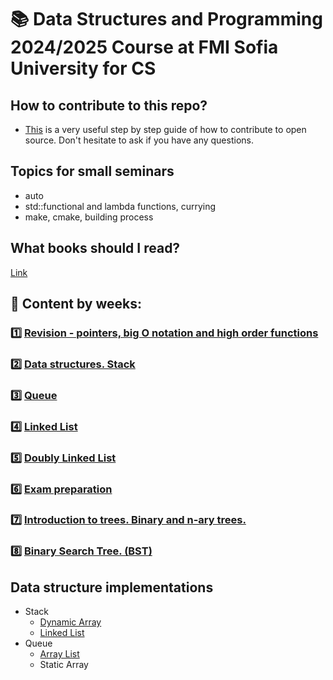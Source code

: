 # :books: Data Structures and Programming 2024/2025 Course at FMI Sofia University for CS

## How to contribute to this repo?

- [This](https://www.dataschool.io/how-to-contribute-on-github/) is a very useful step by step guide of how to contribute to open source. Don't hesitate to ask if you have any questions.

## Topics for small seminars

- auto
- std::functional and lambda functions, currying
- make, cmake, building process

## What books should I read?

[Link](https://github.com/semerdzhiev/reading/blob/main/algorithms.adoc)

## :pushpin: Content by weeks:

### 1️⃣ [Revision - pointers, big O notation and high order functions](./week1)

### 2️⃣ [Data structures. Stack](./week2)

### 3️⃣ [Queue](./week3)

### 4️⃣ [Linked List](./week4)

### 5️⃣ [Doubly Linked List](./week5)

### 6️⃣ [Exam preparation](./week6)

### 7️⃣ [Introduction to trees. Binary and n-ary trees.](./week7)

### 8️⃣ [Binary Search Tree. (BST)](./week8)

## Data structure implementations

- Stack
  - [Dynamic Array](./week2%20-%20stack/implementation/ArrayStack/ArrayStack.h)
  - [Linked List](./week2%20-%20stack/implementation/LinkedStack/LinkedStack.h)
- Queue
  - [Array List](./week3%20-%20queue/implementation/LinkedQueue/LinkedQueue.h)
  - Static Array

